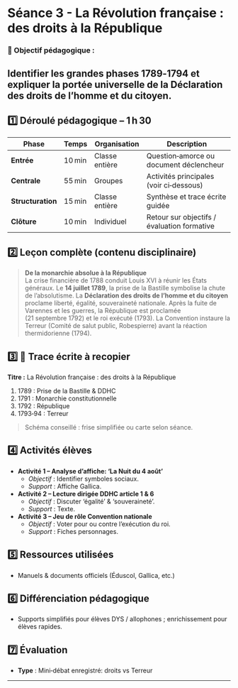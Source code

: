 # Séance 3 - La Révolution française : des droits à la République
### 🎯 Objectif pédagogique :

Identifier les grandes phases 1789‑1794 et expliquer la portée universelle de la Déclaration des droits de l’homme et du citoyen.
---
## **1️⃣ Déroulé pédagogique – 1 h 30**
| Phase | Temps | Organisation | Description |
|-------|-------|--------------|-------------|
| **Entrée** | 10 min | Classe entière | Question‑amorce ou document déclencheur |
| **Centrale** | 55 min | Groupes | Activités principales (voir ci‑dessous) |
| **Structuration** | 15 min | Classe entière | Synthèse et trace écrite guidée |
| **Clôture** | 10 min | Individuel | Retour sur objectifs / évaluation formative |

## **2️⃣ Leçon complète (contenu disciplinaire)**

> **De la monarchie absolue à la République**  
> La crise financière de 1788 conduit Louis XVI à réunir les États généraux. Le **14 juillet 1789**, la prise de la Bastille symbolise la chute de l’absolutisme. La **Déclaration des droits de l’homme et du citoyen** proclame liberté, égalité, souveraineté nationale. Après la fuite de Varennes et les guerres, la République est proclamée (21 septembre 1792) et le roi exécuté (1793). La Convention instaure la Terreur (Comité de salut public, Robespierre) avant la réaction thermidorienne (1794).

## **3️⃣ 📝 Trace écrite à recopier**

**Titre :** La Révolution française : des droits à la République

1. 1789 : Prise de la Bastille & DDHC
2. 1791 : Monarchie constitutionnelle
3. 1792 : République
4. 1793‑94 : Terreur

> Schéma conseillé : frise simplifiée ou carte selon séance.

## **4️⃣ Activités élèves**

- **Activité 1 – Analyse d’affiche: ‘La Nuit du 4 août’**  
  - *Objectif* : Identifier symboles sociaux.  
  - *Support* : Affiche Gallica.  
- **Activité 2 – Lecture dirigée DDHC article 1 & 6**  
  - *Objectif* : Discuter ‘égalité’ & ‘souveraineté’.  
  - *Support* : Texte.  
- **Activité 3 – Jeu de rôle Convention nationale**  
  - *Objectif* : Voter pour ou contre l’exécution du roi.  
  - *Support* : Fiches personnages.  

## **5️⃣ Ressources utilisées**

- Manuels & documents officiels (Éduscol, Gallica, etc.)

## **6️⃣ Différenciation pédagogique**

- Supports simplifiés pour élèves DYS / allophones ; enrichissement pour élèves rapides.

## **7️⃣ Évaluation**

- **Type** : Mini‑débat enregistré: droits vs Terreur

---
